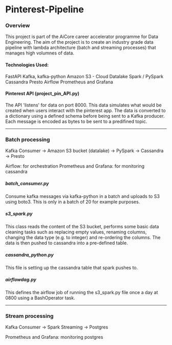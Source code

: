# Pinterest-Pipeline


### Overview 
This project is part of the AiCore career accelerator programme for Data Engineering. The aim of the project is to create an industry grade data pipeline with lambda architecture (batch and streaming processes) that manages high volumnes of data.

#### Technologies Used: 
FastAPI 
Kafka, kafka-python
Amazon S3 - Cloud Datalake
Spark / PySpark
Cassandra
Presto
Airflow
Prometheus and Grafana 

#### Pinterest API (project_pin_API.py)
The API 'listens' for data on port 8000. This data simulates what would be created when users interact with the pinterest app. The data is converted to a dictionary using a defined schema before being sent to a Kafka producer. Each message is encoded as bytes to be sent to a predifined topic. 


________________________________________________________________________________

### Batch processing 
Kafka Consumer -> Amazon S3 bucket (datalake) -> PySpark -> Cassandra -> Presto

Airflow: for orchestration
Prometheus and Grafana: for monitoring cassandra 

##### batch_consumer.py 
Consume kafka messages via kafka-python in a batch and uploads to S3 using boto3. This is only in a batch of 20 for example purposes.  

##### s3_spark.py
This class reads the content of the S3 bucket, performs some basic data cleaning tasks such as replacing empty values, renaming columns, changing the data type (e.g. to integer) and re-ordering the columns. The data is then pushed to cassandra into a pre-defined table. 

##### cassandra_python.py 
This file is setting up the cassandra table that spark pushes to. 

##### airflowdag.py
This defines the airflow job of running the s3_spark.py file once a day at 0800 using a BashOperator task. 

_______________________________________________________________________________________

### Stream processing 
Kafka Consumer -> Spark Streaming -> Postgres 

Prometheus and Grafana: monitoring postgres 

